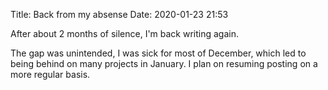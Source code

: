 Title: Back from my absense
Date: 2020-01-23 21:53

After about 2 months of silence, I'm back writing again. 

The gap was unintended, I was sick for most of December, which led to being behind on many projects in January. I plan on resuming posting on a more regular basis.